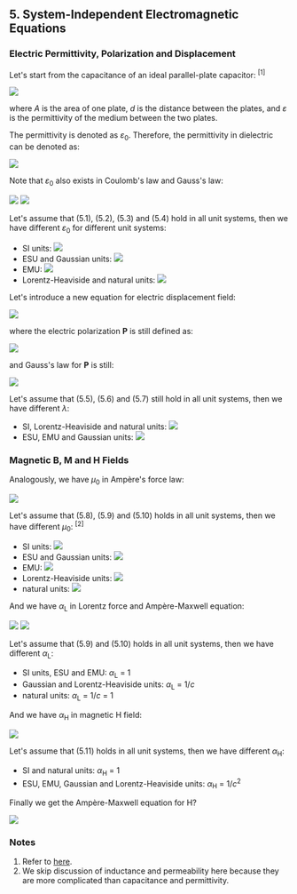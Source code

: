 ## 5. System-Independent Electromagnetic Equations

### Electric Permittivity, Polarization and Displacement

Let's start from the capacitance of an ideal parallel-plate capacitor: <sup>[1]</sup>

<img src="https://latex.codecogs.com/gif.latex?C=\frac{{\varepsilon}A}d\quad(5.1)">

where *A* is the area of one plate, *d* is the distance between the plates, and *ε* is the permittivity of the medium between the two plates.

The permittivity is denoted as *ε*<sub>0</sub>. Therefore, the permittivity in dielectric can be denoted as:

<img src="https://latex.codecogs.com/gif.latex?\varepsilon=\varepsilon_0\varepsilon_r\quad(5.2)">

Note that *ε*<sub>0</sub> also exists in Coulomb's law and Gauss's law:

<img src="https://latex.codecogs.com/gif.latex?F=\frac{q_1q_2}{4\pi\varepsilon_0r^2}\quad(5.3)">

<img src="https://latex.codecogs.com/gif.latex?\nabla\cdot\mathbf{E}=\frac\rho{\varepsilon_0}\quad(5.4)">

Let's assume that (5.1), (5.2), (5.3) and (5.4) hold in all unit systems, then we have different *ε*<sub>0</sub> for different unit systems:

- SI units: <img src="https://latex.codecogs.com/gif.latex?\varepsilon_0=8.8541878128(13){\times}10^{-12}\text{F/m}">
- ESU and Gaussian units: <img src="https://latex.codecogs.com/gif.latex?\varepsilon_0=1/4\pi">
- EMU: <img src="https://latex.codecogs.com/gif.latex?\varepsilon_0=c^2/4\pi">
- Lorentz-Heaviside and natural units: <img src="https://latex.codecogs.com/gif.latex?\varepsilon_0=1">

Let's introduce a new equation for electric displacement field:

<img src="https://latex.codecogs.com/gif.latex?\mathbf{D}=\lambda(\varepsilon_0\mathbf{E}+\mathbf{P})\quad(5.5)">

where the electric polarization **P** is still defined as:

<img src="https://latex.codecogs.com/gif.latex?\mathbf{P}=\frac{\text{d}\mathbf{p}}{\text{d}V}\quad(5.6)">

and Gauss's law for **P** is still:

<img src="https://latex.codecogs.com/gif.latex?\nabla\cdot\mathbf{P}=-\rho_b\quad(5.7)">

Let's assume that (5.5), (5.6) and (5.7) still hold in all unit systems, then we have different *λ*:

- SI, Lorentz-Heaviside and natural units: <img src="https://latex.codecogs.com/gif.latex?\lambda=1">
- ESU, EMU and Gaussian units: <img src="https://latex.codecogs.com/gif.latex?\lambda=4\pi">

### Magnetic B, M and H Fields

Analogously, we have *µ*<sub>0</sub> in Ampère's force law:

<img src="https://latex.codecogs.com/gif.latex?F=\frac{\mu_0I_1I_2l}{2{\pi}r}\quad(5.8)">

Let's assume that (5.8), (5.9) and (5.10) holds in all unit systems, then we have different *µ*<sub>0</sub>: <sup>[2]</sup>

- SI units: <img src="https://latex.codecogs.com/gif.latex?\mu_0=1.25663706212(19){\times}10^{-6}\;\text{N/A}^2">
- ESU and Gaussian units: <img src="https://latex.codecogs.com/gif.latex?\mu_0=4\pi/c^2">
- EMU: <img src="https://latex.codecogs.com/gif.latex?\mu_0=4\pi">
- Lorentz-Heaviside units: <img src="https://latex.codecogs.com/gif.latex?\mu_0=1/c^2">
- natural units: <img src="https://latex.codecogs.com/gif.latex?\mu_0=1/c^2=1">

And we have *α*<sub>L</sub> in Lorentz force and Ampère-Maxwell equation:

<img src="https://latex.codecogs.com/gif.latex?\mathbf{F}=q(\mathbf{E}+\alpha_L\mathbf{v}\times\mathbf{B})\quad(5.9)">

<img src="https://latex.codecogs.com/gif.latex?\nabla\times\mathbf{B}=\frac{1}{\alpha_L}\left(\mu_0\mathbf{J}+\frac{1}{c^2}\frac{\partial\mathbf{E}}{\partial{t}}\right)\quad(5.10)">

Let's assume that (5.9) and (5.10) holds in all unit systems, then we have different *α*<sub>L</sub>:

- SI units, ESU and EMU: *α*<sub>L</sub> = 1
- Gaussian and Lorentz-Heaviside units: *α*<sub>L</sub> = 1/*c*
- natural units: *α*<sub>L</sub> = 1/*c* = 1

And we have *α*<sub>H</sub> in magnetic H field:

<img src="https://latex.codecogs.com/gif.latex?\mathbf{H}=\lambda\left(\frac{\alpha_H\mathbf{B}}{\mu_0}-\mathbf{M}\right)\quad(5.11)">

Let's assume that (5.11) holds in all unit systems, then we have different *α*<sub>H</sub>:

- SI and natural units: *α*<sub>H</sub> = 1
- ESU, EMU, Gaussian and Lorentz-Heaviside units: *α*<sub>H</sub> = 1/*c*<sup>2</sup>

Finally we get the Ampère-Maxwell equation for H?

<img src="https://latex.codecogs.com/gif.latex?\nabla\times\mathbf{H}=\dfrac{4\pi}c\mathbf{J_f}+\dfrac{1}c\dfrac{\partial\mathbf{D}}{\partial{t}}\quad(5.20)">

### Notes

1. Refer to [here](https://en.wikipedia.org/wiki/Permittivity#Determining_capacitance).
2. We skip discussion of inductance and permeability here because they are more complicated than capacitance and permittivity.